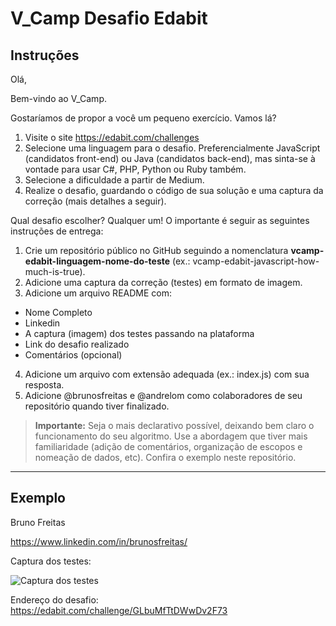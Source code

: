 # V_Camp Desafio Edabit

## Instruções

Olá,

Bem-vindo ao V_Camp.

Gostaríamos de propor a você um pequeno exercício. Vamos lá?

1. Visite o site https://edabit.com/challenges
2. Selecione uma linguagem para o desafio. Preferencialmente JavaScript (candidatos front-end) ou Java (candidatos back-end), mas sinta-se à vontade para usar C#, PHP, Python ou Ruby também.
3. Selecione a dificuldade a partir de Medium.
4. Realize o desafio, guardando o código de sua solução e uma captura da correção (mais detalhes a seguir).

Qual desafio escolher? Qualquer um! O importante é seguir as seguintes instruções de entrega:

1. Crie um repositório público no GitHub seguindo a nomenclatura **vcamp-edabit-linguagem-nome-do-teste** (ex.: vcamp-edabit-javascript-how-much-is-true).
2. Adicione uma captura da correção (testes) em formato de imagem.
3. Adicione um arquivo README com:

- Nome Completo
- Linkedin
- A captura (imagem) dos testes passando na plataforma
- Link do desafio realizado
- Comentários (opcional)

4. Adicione um arquivo com extensão adequada (ex.: index.js) com sua resposta.
5. Adicione @brunosfreitas e @andrelom como colaboradores de seu repositório quando tiver finalizado.

> **Importante:** Seja o mais declarativo possível, deixando bem claro o funcionamento do seu algoritmo. Use a abordagem que tiver mais familiaridade (adição de comentários, organização de escopos e nomeação de dados, etc). Confira o exemplo neste repositório.

---

## Exemplo

Bruno Freitas

https://www.linkedin.com/in/brunosfreitas/

Captura dos testes:

![Captura dos testes](captura-dos-testes.png)

Endereço do desafio:  
https://edabit.com/challenge/GLbuMfTtDWwDv2F73
